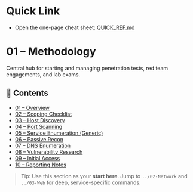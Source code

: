 # Quick Link
- Open the one-page cheat sheet: [QUICK_REF.md](./QUICK_REF.md)

# 01 – Methodology

Central hub for starting and managing penetration tests, red team engagements, and lab exams.

## 📌 Contents
- [01 – Overview](./01-overview.md)
- [02 – Scoping Checklist](./02-scoping-checklist.md)
- [03 – Host Discovery](./03-host-discovery.md)
- [04 – Port Scanning](./04-port-scanning.md)
- [05 – Service Enumeration (Generic)](./05-service-enum.md)
- [06 – Passive Recon](./06-passive-recon.md)
- [07 – DNS Enumeration](./07-dns-enum.md)
- [08 – Vulnerability Research](./08-vuln-research.md)
- [09 – Initial Access](./09-initial-access.md)
- [10 – Reporting Notes](./10-reporting-notes.md)

> Tip: Use this section as your **start here**. Jump to `../02-Network` and `../03-Web` for deep, service-specific commands.
